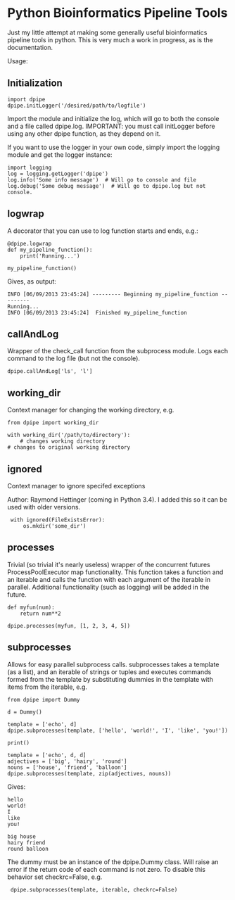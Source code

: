 # Python Bioinformatics Pipeline Tools

Just my little attempt at making some generally useful bioinformatics pipeline tools in python.
This is very much a work in progress, as is the documentation.

Usage:

## Initialization

    import dpipe
    dpipe.initLogger('/desired/path/to/logfile')

Import the module and initialize the log, which will go to both the console and a file called dpipe.log. IMPORTANT: you must call initLogger before using any other dpipe function, as they depend on it.

If you want to use the logger in your own code, simply import the logging module and get the logger instance:

    import logging
    log = logging.getLogger('dpipe')
    log.info('Some info message')  # Will go to console and file
    log.debug('Some debug message')  # Will go to dpipe.log but not console.

## logwrap

A decorator that you can use to log function starts and ends, e.g.:

    @dpipe.logwrap
    def my_pipeline_function():
        print('Running...')

    my_pipeline_function()

Gives, as output:

    INFO [06/09/2013 23:45:24] --------- Beginning my_pipeline_function ---------
    Running...
    INFO [06/09/2013 23:45:24]  Finished my_pipeline_function

## callAndLog

Wrapper of the check_call function from the subprocess module. Logs each command to the log file (but not the console).

    dpipe.callAndLog['ls', 'l']

## working_dir

Context manager for changing the working directory, e.g.

    from dpipe import working_dir

    with working_dir('/path/to/directory'):
        # changes working directory
    # changes to original working directory

## ignored

Context manager to ignore specifed exceptions

Author: Raymond Hettinger (coming in Python 3.4). I added this so it can be used with older versions.

     with ignored(FileExistsError):
         os.mkdir('some_dir')

## processes

Trivial (so trivial it's nearly useless) wrapper of the concurrent futures ProcessPoolExecutor map functionality. This function takes a function and an iterable and calls the function with each argument of the iterable in parallel.  Additional functionality (such as logging) will be added in the future.

    def myfun(num):
        return num**2

    dpipe.processes(myfun, [1, 2, 3, 4, 5])

## subprocesses

Allows for easy parallel subprocess calls. subprocesses takes a template (as a list),
and an iterable of strings or tuples and executes commands formed from the template
by substituting dummies in the template with items from the iterable, e.g.

    from dpipe import Dummy

    d = Dummy()

    template = ['echo', d]
    dpipe.subprocesses(template, ['hello', 'world!', 'I', 'like', 'you!'])

    print()

    template = ['echo', d, d]
    adjectives = ['big', 'hairy', 'round']
    nouns = ['house', 'friend', 'balloon']
    dpipe.subprocesses(template, zip(adjectives, nouns))


Gives:

    hello
    world!
    I
    like
    you!

    big house
    hairy friend
    round balloon

The dummy must be an instance of the dpipe.Dummy class.
Will raise an error if the return code of each command is not zero. To disable this behavior set checkrc=False, e.g.

     dpipe.subprocesses(template, iterable, checkrc=False)
